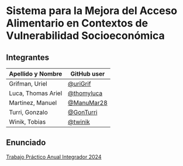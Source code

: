 # Sistema para la Mejora del Acceso Alimentario en Contextos de Vulnerabilidad Socioeconómica

## Integrantes
| Apellido y Nombre | GitHub user |
|-------------------|-------------|
| Grifman, Uriel | [@uriGrif](https://github.com/uriGrif) |
| Luca, Thomas Ariel  | [@thomyluca](https://github.com/thomyluca) |
| Martinez, Manuel   | [@ManuMar28](https://github.com/ManuMar28) |
| Turri, Gonzalo  | [@GonTurri](https://github.com/GonTurri) | 
| Winik, Tobias  | [@twinik](https://github.com/twinik) | 

## Enunciado
[Trabajo Práctico Anual Integrador 2024](https://docs.google.com/document/d/13niiEppxrm8LjyrxmH5Pskrc7VVuPKWSFRi3WvhsXns/edit?tab=t.0)
